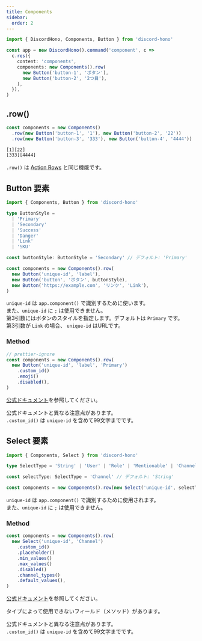 ```yaml
---
title: Components
sidebar:
  order: 2
---
```


```ts "Components" "Button"
import { DiscordHono, Components, Button } from 'discord-hono'

const app = new DiscordHono().command('component', c =>
  c.res({
    content: 'components',
    components: new Components().row(
      new Button('button-1', 'ボタン'),
      new Button('button-2', '2つ目'),
    ),
  }),
)
```

## .row()

```ts "row"
const components = new Components()
  .row(new Button('button-1', '1'), new Button('button-2', '22'))
  .row(new Button('button-3', '333'), new Button('button-4', '4444'))
```

```bash title="Discord Bot コンポーネントレスポンス"
[1][22]
[333][4444]
```

`.row()` は [Action Rows](https://discord.com/developers/docs/interactions/message-components#action-rows) と同じ機能です。

## Button 要素

```ts "Button"
import { Components, Button } from 'discord-hono'

type ButtonStyle =
  | 'Primary'
  | 'Secondary'
  | 'Success'
  | 'Danger'
  | 'Link'
  | 'SKU'

const buttonStyle: ButtonStyle = 'Secondary' // デフォルト: 'Primary'

const components = new Components().row(
  new Button('unique-id', 'label'),
  new Button('button', 'ボタン', buttonStyle),
  new Button('https://example.com', 'リンク', 'Link'),
)
```

`unique-id` は `app.component()` で識別するために使います。  
また、`unique-id` に `;` は使用できません。  
第3引数にはボタンのスタイルを指定します。デフォルトは `Primary` です。  
第3引数が `Link` の場合、 `unique-id` はURLです。

### Method

```ts
// prettier-ignore
const components = new Components().row(
  new Button('unique-id', 'label', 'Primary')
    .custom_id()
    .emoji()
    .disabled(),
)
```

[公式ドキュメント](https://discord.com/developers/docs/interactions/message-components#button-object)を参照してください。

公式ドキュメントと異なる注意点があります。  
`.custom_id()` は `unique-id` を含めて99文字までです。

## Select 要素

```ts
import { Components, Select } from 'discord-hono'

type SelectType = 'String' | 'User' | 'Role' | 'Mentionable' | 'Channel'

const selectType: SelectType = 'Channel' // デフォルト: 'String'

const components = new Components().row(new Select('unique-id', selectType))
```

`unique-id` は `app.component()` で識別するために使用されます。  
また、`unique-id` に `;` は使用できません。

### Method

```ts
const components = new Components().row(
  new Select('unique-id', 'Channel')
    .custom_id()
    .placeholder()
    .min_values()
    .max_values()
    .disabled()
    .channel_types()
    .default_values(),
)
```

[公式ドキュメント](https://discord.com/developers/docs/interactions/message-components#select-menu-object)を参照してください。

タイプによって使用できないフィールド（メソッド）があります。

公式ドキュメントと異なる注意点があります。  
`.custom_id()` は `unique-id` を含めて99文字までです。
